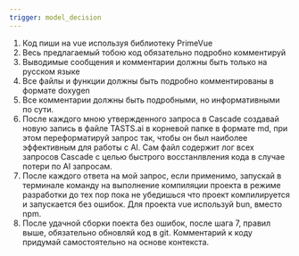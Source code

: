 ```yaml
---
trigger: model_decision
---
```


1. Код пиши на vue используя библиотеку PrimeVue
2. Весь предлагаемый тобою код обязательно подробно комментируй
3. Выводимые сообщения и комментарии должны быть только на русском языке
4. Все файлы и функции должны быть подробно комментированы в формате doxygen
5. Все комментарии должны быть подробными, но информативными по сути.
6. После каждого мною утвержденного запроса в Cascade создавай новую запись в файле TASTS.ai в корневой папке в формате md, при этом переформатируй запрос так, чтобы он был наиболее эффективным для работы с AI. Сам файл содержит лог всех запросов Cascade с целью быстрого восстанлвления кода в случае потери по AI запросам.
7. После каждого ответа на мой запрос, если применимо, запускай в терминале команду на выполнение компиляции проекта в режиме разработки до тех пор пока не убедишься что проект компилируется и запускается без ошибок. Для проекта vue используй bun, вместо npm.
8. После удачной сборки поекта без ошибок, после шага 7, правил выше, обязательно обновляй код в git. Комментарий к коду придумай самостоятельно на основе контекста.